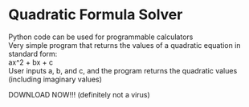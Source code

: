 # Quadratic Formula Solver

Python code can be used for programmable calculators  
Very simple program that returns the values of a quadratic equation in standard form:  
ax^2 + bx + c  
User inputs a, b, and c, and the program returns the quadratic values (including imaginary values)  
  
DOWNLOAD NOW!!! (definitely not a virus)